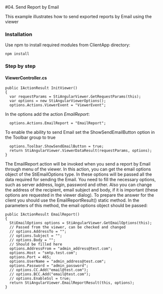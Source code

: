 #04. Send Report by Email

This example illustrates how to send exported reports by Email using the viewer

### Installation 
Use npm to install required modules from ClientApp directory:

    npm install

### Step by step
  
#### ViewerController.cs
   
    public IActionResult InitViewer()
    {
      var requestParams = StiAngularViewer.GetRequestParams(this);
      var options = new StiAngularViewerOptions();
      options.Actions.ViewerEvent = "ViewerEvent";
In the options add the action _EmailReport_:

      options.Actions.EmailReport = "EmailReport";
To enable the ability to send Email set the ShowSendEmailButton option in the Toolbar group to true

      options.Toolbar.ShowSendEmailButton = true;
      return StiAngularViewer.ViewerDataResult(requestParams, options);
    }
The EmailReport action will be invoked when you send a report by Email through menu of the viewer. In this action, you can get the email options object of the StiEmailOptions type. In these options will be passed all the data required for sending the Email. You need to fill the necessary options, such as server address, login, password and other. Also you can change the address of the recipient, email subject and body, if it is important (these options are requested in the viewer dialog).
To prepare the answer for the client you should use the EmailReportResult() static method. In the parameters of this method, the email options object should be passed:

    public IActionResult EmailReport()
    {
      StiEmailOptions options = StiAngularViewer.GetEmailOptions(this);
      // Passed from the viewer, can be checked and changed
      // options.AddressTo = "";
      // options.Subject = "";
      // options.Body = "";
      // Should be filled here
      options.AddressFrom = "admin_address@test.com";
      options.Host = "smtp.test.com";
      options.Port = 465;
      options.UserName = "admin_address@test.com";
      options.Password = "admin_password";
      // options.CC.Add("email@test.com");
      // options.BCC.Add("email@test.com");
      // options.EnableSsl = true;
      return StiAngularViewer.EmailReportResult(this, options);
    }
